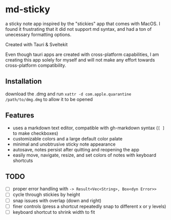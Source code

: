 # md-sticky

a sticky note app inspired by the "stickies" app that comes with MacOS. I found it frustrating that it did not support md syntax, and had a ton of unecessary formatting options.

Created with Tauri & Sveltekit

Even though tauri apps are created with cross-platform capabilities, I am creating this app solely for myself and will not make any effort towards cross-platform compatibility.

## Installation

download the .dmg and run `xattr -d com.apple.quarantine /path/to/dmg.dmg` to allow it to be opened

## Features

- uses a markdown text editor, compatible with gh-markdown syntax (`[ ]` to make checkboxes)
- customizable colors and a large default color palate
- minimal and unobtrusive sticky note appearance
- autosave, notes persist after quitting and reopening the app
- easily move, navigate, resize, and set colors of notes with keyboard shortcuts

## TODO

- [ ] proper error handling with `-> Result<Vec<String>, Box<dyn Error>>`
- [ ] cycle through stickies by height
- [ ] snap issues with overlap (down and right)
- [ ] finer controls (press a shortcut repeatedly snap to different x or y levels)
- [ ] keyboard shortcut to shrink width to fit
